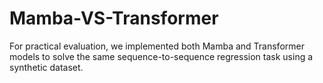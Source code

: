 # Mamba-VS-Transformer
For practical evaluation, we implemented both Mamba and Transformer models to solve the same sequence-to-sequence regression task using a synthetic dataset.
